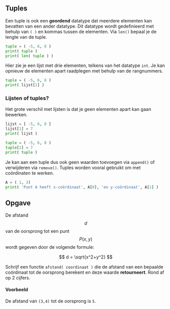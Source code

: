 ## Tuples
Een tuple is ook een **geordend** datatype dat meerdere elementen kan bevatten van een ander datatype. Dit datatype wordt gedefinieerd met behulp van `( )` en kommas tussen de elementen. Via `len()` bepaal je de lengte van de tuple. 

```python
tuple = ( -5, 6, 8 )
print( tuple )
print( len( tuple ) )
```
Hier zie je een lijst met drie elementen, telkens van het datatype `int`. Je kan opnieuw de elementen apart raadplegen met behulp van de rangnummers.
```python
tuple = ( -5, 6, 8 )
print( lijst[1] )
```

### Lijsten of tuples?
Het grote verschil met lijsten is dat je geen elementen apart kan gaan bewerken.
```python
lijst = [ -5, 6, 8 ]
lijst[1] = 7
print( lijst )
```

```python
tuple = ( -5, 6, 8 )
tuple[1] = 7
print( tuple )
```

Je kan aan een tuple dus ook geen waarden toevoegen via `append()` of verwijderen via `remove()`. Tuples worden vooral gebruikt om met coördinaten te werken.
```python
A = ( 1, 3)
print( 'Punt A heeft x-coördinaat', A[0], 'en y-coördinaat', A[1] )
```

## Opgave
De afstand $$d$$ van de oorsprong tot een punt $$P(x,y)$$ wordt gegeven door de volgende formule:

$$
    d = \sqrt{x^2+y^2}
$$

Schrijf een functie `afstand( coordinaat )` die de afstand van een bepaalde coördinaat tot de oorsprong berekent en deze waarde **retourneert**. Rond af op 2 cijfers.

#### Voorbeeld
De afstand van `(3,4)` tot de oorsprong is `5`.